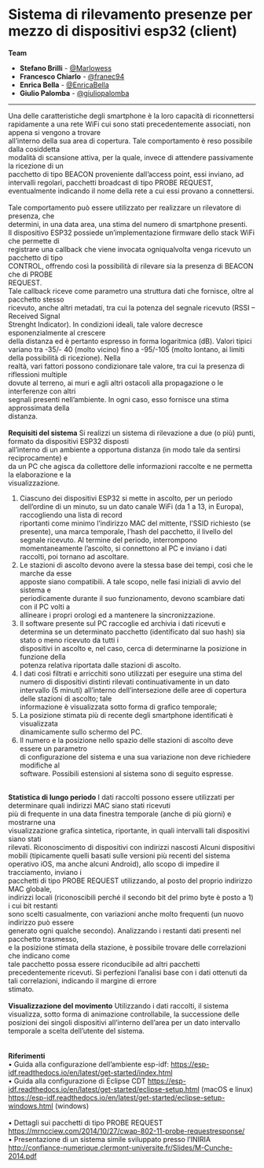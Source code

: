 # Sistema di rilevamento presenze per mezzo di dispositivi esp32 (client)
**Team**
- **Stefano Brilli** - <a href="https://github.com/Marlowess">@Marlowess</a>
- **Francesco Chiarlo** - <a href="https://github.com/franec94">@franec94</a>
- **Enrica Bella** - <a href="https://github.com/EnricaBella">@EnricaBella</a>
- **Giulio Palomba** - <a href="https://www.linkedin.com/in/giuliopalomba/">@giuliopalomba</a>
---
Una	delle	caratteristiche	degli	smartphone	è	la	loro	capacità	di	riconnettersi	rapidamente	a
una	 rete	 WiFi	 cui	 sono	 stati	 precedentemente	 associati,	 non	 appena	 si	 vengono	 a	 trovare	
all’interno	della	sua	area	di	copertura.	Tale	comportamento	è	reso	possibile	dalla	cosiddetta	
modalità	di	scansione	attiva,	per	la	quale,	invece	di	attendere	passivamente	la	ricezione	di	un	
pacchetto	di	tipo	BEACON	proveniente	dall’access	point,	essi	inviano,	ad	intervalli	regolari,
pacchetti	broadcast	di	tipo	PROBE	REQUEST,	eventualmente	indicando	il	nome	della	rete	a	cui	
essi	provano	a	connettersi.	
<br>Tale	 comportamento	 può	 essere	 utilizzato	 per	 realizzare	 un	 rilevatore	 di	 presenza,	 che	
determini,	in	una	data	area,	una	stima	del	numero	di	smartphone	presenti.
<br>Il	dispositivo	ESP32	possiede un’implementazione	firmware	dello	stack	WiFi	che	permette	di	
registrare	una	callback		che	viene	invocata	ogniqualvolta	venga	ricevuto	un	pacchetto	di	tipo	
CONTROL,	offrendo così	la	possibilità	di	rilevare	sia	la	presenza	di	BEACON	che	di	PROBE	
REQUEST.
<br>Tale	callback	riceve	come	parametro	una	struttura	dati	che	fornisce,	oltre	al	pacchetto	stesso	
ricevuto,	anche	altri metadati,	tra	cui	la	potenza	del	segnale	ricevuto	(RSSI	– Received	Signal	
Strenght	 Indicator).	 In	 condizioni	 ideali,	 tale	 valore	 decresce	 esponenzialmente	 al	 crescere	
della	distanza	ed è pertanto	espresso	in	forma	logaritmica (dB).	Valori	tipici	variano	tra	-35/-
40	(molto vicino)	fino	a	-95/-105	(molto lontano,	ai	limiti	della	possibilità	di	ricezione).	Nella	
realtà,	vari fattori	possono	condizionare	tale	valore,	tra	cui	la	presenza	di	riflessioni	multiple	
dovute	 al	 terreno,	 ai	 muri	 e agli	 altri	 ostacoli	 alla	 propagazione	 o	 le	 interferenze	 con	 altri	
segnali	 presenti	 nell’ambiente.	 In	 ogni	 caso,	 esso	 fornisce	 una	 stima	 approssimata	 della	
distanza.
<br><br>**Requisiti del	sistema**
Si	realizzi un	sistema	di	rilevazione	a	due	(o	più)	punti,	formato	da	dispositivi	ESP32	disposti	
all’interno	di	un	ambiente	a opportuna	distanza	(in	modo	tale	da	sentirsi	reciprocamente)	e	
da	un	PC	che	agisca	da	collettore	delle	informazioni	raccolte	e	ne	permetta	la	elaborazione	e	la	
visualizzazione.	
1. Ciascuno	 dei	 dispositivi	 ESP32	 si	 mette	 in	 ascolto, per	 un	 periodo	 dell’ordine	 di	 un	
minuto, su	un	dato	canale	WiFi	(da		1	a	13,	in	Europa),	raccogliendo	una	lista	di	record		
riportanti	 come	 minimo	 l’indirizzo	 MAC	 del	 mittente,	 l’SSID	 richiesto	 (se	 presente),	
una	marca	temporale,	l’hash	del	pacchetto,	il	livello	del	segnale	ricevuto.	Al	termine	del	
periodo,	interrompono	momentaneamente	l’ascolto,	si	connettono	al	PC	e inviano	i	dati	
raccolti,	poi	tornano	ad	ascoltare.
2. Le	stazioni	di	ascolto	devono	avere	la stessa	base	dei	tempi,	così	che	le	marche	da	esse	
apposte	 siano	 compatibili.	 A	 tale	 scopo,	 nelle	 fasi	 iniziali	 di	 avvio	 del	 sistema	 e	
periodicamente	durante	il	suo	funzionamento,	devono scambiare	dati	con	il	PC	volti	a	
allineare	i	propri	orologi	ed	a	mantenere	la	sincronizzazione.	
3. Il	 software	 presente	 sul	 PC	 raccoglie	 ed	 archivia	 i	 dati	 ricevuti	 e	 determina	 se	 un	
determinato	pacchetto	(identificato	dal	suo	hash)	sia	stato	o	meno	ricevuto	da	tutti	i	
dispositivi	in	ascolto	e,	nel	caso,	cerca	di	determinarne	la	posizione	in	funzione	della	
potenza	relativa	riportata	dalle	stazioni	di	ascolto.
4. I	 dati	 così	 filtrati	 e arricchiti	 sono	 utilizzati	 per eseguire una	 stima	 del	 numero	 di	
dispositivi	 distinti	 rilevati	 continuativamente	 in	 un	 dato	 intervallo	 (5 minuti)	
all’interno	 dell’intersezione	 delle	 aree	 di	 copertura	 delle	 stazioni	 di	 ascolto;	 tale	
informazione	è visualizzata sotto	forma	di	grafico	temporale;
5. La	 posizione	 stimata	 più	 di	 recente	 degli	 smartphone	 identificati è visualizzata	
dinamicamente	sullo	schermo	del	PC.
6. Il	numero	e	la	posizione	nello	spazio	delle	stazioni	di	ascolto	deve	essere	un	parametro	
di	configurazione	del	sistema	e	una	sua	variazione	non	deve	richiedere	modifiche	al	
software.
Possibili	estensioni	al	sistema	sono di	seguito	espresse.

<br>**Statistica	di	lungo	periodo**
I	dati	raccolti	possono	essere	utilizzati	per	determinare	quali	indirizzi	MAC	siano	stati	ricevuti	
più	 di	 frequente	 in	 una	 data	 finestra	 temporale	 (anche	 di	 più	 giorni)	 e	 mostrarne una	
visualizzazione	 grafica sintetica,	 riportante,	 in	 quali	 intervalli	 tali	 dispositivi	 siano	 stati	
rilevati.
Riconoscimento di	dispositivi	con	indirizzi	nascosti
Alcuni	 dispositivi	 mobili (tipicamente	 quelli	 basati	 sulle	 versioni	 più	 recenti	 del	 sistema	
operativo	 iOS,	 ma	 anche	 alcuni	 Android),	 allo	 scopo	 di	 impedire	 il	 tracciamento,	 inviano	 i	
pacchetti	 di	 tipo	 PROBE	 REQUEST	 utilizzando,	 al	 posto	 del	 proprio	 indirizzo	 MAC	 globale,	
indirizzi	locali	(riconoscibili	perché	il	secondo	bit	del	primo	byte	è	posto	a 1)	i	cui	bit	restanti	
sono	scelti	casualmente,	con	variazioni	anche	molto	frequenti	(un	nuovo	indirizzo	può	essere	
generato	ogni	qualche	secondo).	Analizzando	i	restanti	dati	presenti	nel	pacchetto	trasmesso,	
e	la	posizione	stimata	della	stazione,	è	possibile	trovare	delle	correlazioni	che	indicano	come	
tale	 pacchetto	 possa	 essere	 riconducibile	 ad	 altri	 pacchetti precedentemente	 ricevuti.	 Si	
perfezioni	l’analisi	base	con	i	dati	ottenuti	da	tali	correlazioni,	indicando	il	margine	di	errore	
stimato.
<br><br>**Visualizzazione	del	movimento**
Utilizzando	 i	 dati	 raccolti, il	 sistema	 visualizza,	 sotto	 forma	 di	 animazione controllabile,	 la	
successione	delle	posizioni	dei	singoli	dispositivi	all’interno	dell’area	per	un	dato	intervallo	
temporale	a	scelta	dell’utente	del	sistema.	
<br><br>**Riferimenti**
<br>• Guida	alla	configurazione	dell’ambiente	esp-idf:
https://esp-idf.readthedocs.io/en/latest/get-started/index.html	
<br>• Guida	alla	configurazione	di	Eclipse	CDT
https://esp-idf.readthedocs.io/en/latest/get-started/eclipse-setup.html	(macOS	e linux)
https://esp-idf.readthedocs.io/en/latest/get-started/eclipse-setup-windows.html	
(windows)	
<br>• Dettagli	sui	pacchetti	di	tipo	PROBE	REQUEST
https://mrncciew.com/2014/10/27/cwap-802-11-probe-requestresponse/
<br>• Presentazione	di un	sistema	simile	sviluppato	presso	l’INIRIA
http://confiance-numerique.clermont-universite.fr/Slides/M-Cunche-2014.pdf

